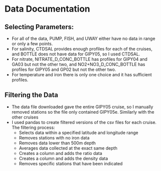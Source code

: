 # Data Documentation

## Selecting Parameters:
- For all of the data, PUMP, FISH, and UWAY either have no data in range or only a few points.
- For salinity, CTDSAL provides enough profiles for each of the cruises, and BOTTLE does not have data for GIPY05, so I used CTDSAL.
- For nitrate, NITRATE_D_CONC_BOTTLE has profiles for GIPY04 and GA03 but not the other two, and NO2+NO3_D_CONC_BOTTLE has profiles for GIPY05 and GP02 but not the other two.
- For temperature and iron there is only one choice and it has sufficient profiles.

## Filtering the Data
- The data file downloaded gave the entire GIPY05 cruise, so I manually removed stations so the file only contained GIPY05e. Similarly with the other cruises
- I used pandas to create filtered versions of the csv files for each cruise. The filtering process:
    - Selects data within a specified latitude and longitude range
    - Removes stations with no iron data
    - Removes data lower than 500m depth
    - Averages data collected at the exact same depth
    - Creates a column and adds the ratio data
    - Creates a column and adds the density data
    - Removes specific stations that have been indicated
